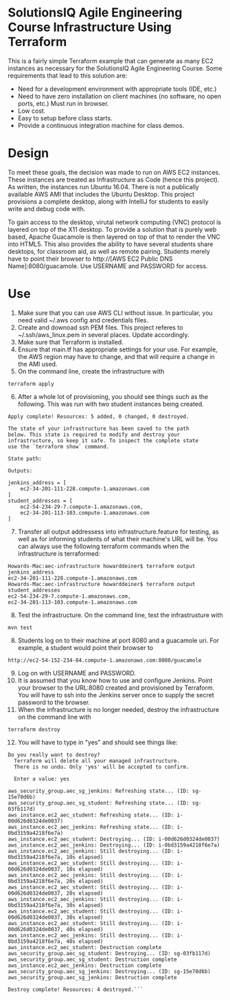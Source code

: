 # SolutionsIQ Agile Engineering Course Infrastructure Using Terraform 

This is a fairly simple Terraform example that can generate as many EC2 instances as necessary for the SolutionsIQ Agile Engineering Course. Some requirements that lead to this solution are:

  - Need for a development environment with appropriate tools (IDE, etc.)
  - Need to have zero installation on client machines (no software, no open ports, etc.)  Must run in browser.
  - Low cost.
  - Easy to setup before class starts.
  - Provide a continuous integration machine for class demos.

# Design 
To meet these goals, the decision was made to run on AWS EC2 instances.  These instances are treated as Infrastructure as Code (hence this project).  As written, the instances run Ubuntu 16.04.  There is not a publically available AWS AMI that includes the Ubuntu Desktop.  This project provisions a complete desktop, along with IntelliJ for students to easily write and debug code with.

To gain access to the desktop, virutal network computing (VNC) protocol is layered on top of the X11 desktop.  To provide a solution that is purely web based, Apache Guacamole is then layered on top of that to render the VNC into HTML5.  This also provides the ability to have several students share desktops, for classroom aid, as well as remote pairing.  Students merely have to point their browser to http://[AWS EC2 Public DNS Name]:8080/guacamole.  Use USERNAME and PASSWORD for access.

# Use
1. Make sure that you can use AWS CLI without issue.  In particular,
you need valid ~/.aws config and credentials files.
2. Create and downoad ssh PEM files.  This project referes to ~/.ssh/aws_linux.pem
in several places.  Update accordingly.
3. Make sure that Terraform is installed.
4. Ensure that main.tf has appropriate settings for your use.  For example,
the AWS region may have to change, and that will require a change in the 
AMI used.
5. On the command line, create the infrastructure with
 ```
 terraform apply
 ```
6. After a whole lot of provisioning, you should see things such as the following.  This was run with two student instances being created. 
```
Apply complete! Resources: 5 added, 0 changed, 0 destroyed.

The state of your infrastructure has been saved to the path
below. This state is required to modify and destroy your
infrastructure, so keep it safe. To inspect the complete state
use the `terraform show` command.

State path: 

Outputs:

jenkins_address = [
    ec2-34-201-111-228.compute-1.amazonaws.com
]
student_addresses = [
    ec2-54-234-29-7.compute-1.amazonaws.com,
    ec2-34-201-113-103.compute-1.amazonaws.com
]
```
7. Transfer all output addressess into infrastructure.feature for 
testing, as well as for informing students of what their machine's
URL will be.  You can always use the following terraform commands when the
infrastructure is terraformed:
```
Howards-Mac:aec-infrastructure howarddeiner$ terraform output jenkins_address
ec2-34-201-111-228.compute-1.amazonaws.com
Howards-Mac:aec-infrastructure howarddeiner$ terraform output student_addresses
ec2-54-234-29-7.compute-1.amazonaws.com,
ec2-34-201-113-103.compute-1.amazonaws.com
```
8. Test the infrastructure.  On the command line, test the infrastrusture with 
```
mvn test
```
8. Students log on to their machine at port 8080 and a guacamole uri.
For example, a student would point their browser to
```
http://ec2-54-152-234-84.compute-1.amazonaws.com:8080/guacamole
```
9. Log on with USERNAME and PASSWORD.
10. It is assumed that you know how to use and configure Jenkins.  Point your browser to the URL:8080 created and provisioned by Terraform.  You will have to ssh into the Jenkins server once to supply the secret password to the browser.
11. When the infrastructure is no longer needed, destroy the 
infrastructure on the command line with
```
terraform destroy
```
12. You will have to type in "yes" and should see things like:
```
Do you really want to destroy?
  Terraform will delete all your managed infrastructure.
  There is no undo. Only 'yes' will be accepted to confirm.

  Enter a value: yes

aws_security_group.aec_sg_jenkins: Refreshing state... (ID: sg-15e70d6b)
aws_security_group.aec_sg_student: Refreshing state... (ID: sg-03fb117d)
aws_instance.ec2_aec_student: Refreshing state... (ID: i-00d626d0324de0037)
aws_instance.ec2_aec_jenkins: Refreshing state... (ID: i-0bd3159a4218f6e7a)
aws_instance.ec2_aec_student: Destroying... (ID: i-00d626d0324de0037)
aws_instance.ec2_aec_jenkins: Destroying... (ID: i-0bd3159a4218f6e7a)
aws_instance.ec2_aec_jenkins: Still destroying... (ID: i-0bd3159a4218f6e7a, 10s elapsed)
aws_instance.ec2_aec_student: Still destroying... (ID: i-00d626d0324de0037, 10s elapsed)
aws_instance.ec2_aec_jenkins: Still destroying... (ID: i-0bd3159a4218f6e7a, 20s elapsed)
aws_instance.ec2_aec_student: Still destroying... (ID: i-00d626d0324de0037, 20s elapsed)
aws_instance.ec2_aec_jenkins: Still destroying... (ID: i-0bd3159a4218f6e7a, 30s elapsed)
aws_instance.ec2_aec_student: Still destroying... (ID: i-00d626d0324de0037, 30s elapsed)
aws_instance.ec2_aec_student: Still destroying... (ID: i-00d626d0324de0037, 40s elapsed)
aws_instance.ec2_aec_jenkins: Still destroying... (ID: i-0bd3159a4218f6e7a, 40s elapsed)
aws_instance.ec2_aec_student: Destruction complete
aws_security_group.aec_sg_student: Destroying... (ID: sg-03fb117d)
aws_security_group.aec_sg_student: Destruction complete
aws_instance.ec2_aec_jenkins: Destruction complete
aws_security_group.aec_sg_jenkins: Destroying... (ID: sg-15e70d6b)
aws_security_group.aec_sg_jenkins: Destruction complete

Destroy complete! Resources: 4 destroyed.```
